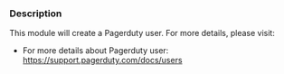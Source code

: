 ### Description
This module will create a Pagerduty user.
For more details, please visit:

- For more details about Pagerduty user:
https://support.pagerduty.com/docs/users
